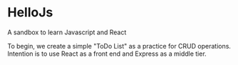 # HelloJs
A sandbox to learn Javascript and React


To begin, we create a simple "ToDo List" as a practice for CRUD operations. Intention is to use React as a front end and Express as a middle tier. 
